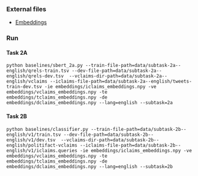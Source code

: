 ### External files
- [Embeddings](https://unisofiafaculty-my.sharepoint.com/:f:/g/personal/smartinovm_office365student_uni-sofia_bg/EjlhPsuoffxCuco5zS2kR8EBTmeNhASqae4x7PEAPsf_1g?e=DaejcQ)

### Run
#### Task 2A
`python baselines/sbert_2a.py --train-file-path=data/subtask-2a--english/qrels-train.tsv --dev-file-path=data/subtask-2a--english/qrels-dev.tsv  --vclaims-dir-path=data/subtask-2a--english/vclaims --iclaims-file-path=data/subtask-2a--english/tweets-train-dev.tsv -ie embeddings/iclaims_embeddings.npy -ve embeddings/vclaims_embeddings.npy -te embeddings/tclaims_embeddings.npy -de embeddings/dclaims_embeddings.npy --lang=english --subtask=2a`
#### Task 2B
`python baselines/classifier.py --train-file-path=data/subtask-2b--english/v1/train.tsv --dev-file-path=data/subtask-2b--english/v1/dev.tsv  --vclaims-dir-path=data/subtask-2b--english/politifact-vclaims --iclaims-file-path=data/subtask-2b--english/v1/iclaims.queries -ie embeddings/iclaims_embeddings.npy -ve embeddings/vclaims_embeddings.npy -te embeddings/tclaims_embeddings.npy -de embeddings/dclaims_embeddings.npy --lang=english --subtask=2b`
